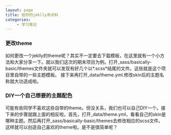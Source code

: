 ```yaml
---
layout: page
title: 给你的jeklly添点料
categories:
     - 学习笔记
---
```

### 更改theme
如何更改一个jeklly的theme呢？其实不一定要去下载模板，在这里就有一个小方法和大家分享一下。就以我们这次的期末项目为例。打开_sass/basically-basic/themes文件夹就可以发现有好几个以*.scss*结尾的文件。这些就是这个项目里自带的一些主题模板。
接下来再打开_data/theme.yml.修改skin后的主题名称就大功造成啦。
### DIY一个自己想要的主题配色
可能有些同学不喜欢这些自带的theme。但没关系，我们也可以自己DIY一个。接下来的步骤就跟上面的相反啦。首先，打开_data/theme.yml，看看自己的skin是哪种主题。然后再打开_sass/basically-basic/themes去修改相应的scss文件。这样就可以创造自己喜欢的theme啦。是不是很简单呢？